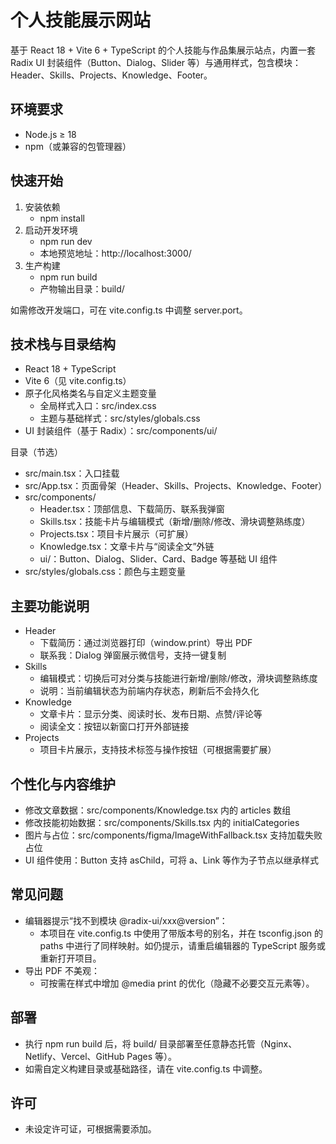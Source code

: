 # 个人技能展示网站

基于 React 18 + Vite 6 + TypeScript 的个人技能与作品集展示站点，内置一套 Radix UI 封装组件（Button、Dialog、Slider 等）与通用样式，包含模块：Header、Skills、Projects、Knowledge、Footer。

## 环境要求
- Node.js ≥ 18
- npm（或兼容的包管理器）

## 快速开始
1. 安装依赖
   - npm install
2. 启动开发环境
   - npm run dev
   - 本地预览地址：http://localhost:3000/
3. 生产构建
   - npm run build
   - 产物输出目录：build/

如需修改开发端口，可在 vite.config.ts 中调整 server.port。

## 技术栈与目录结构
- React 18 + TypeScript
- Vite 6（见 vite.config.ts）
- 原子化风格类名与自定义主题变量
  - 全局样式入口：src/index.css
  - 主题与基础样式：src/styles/globals.css
- UI 封装组件（基于 Radix）：src/components/ui/

目录（节选）
- src/main.tsx：入口挂载
- src/App.tsx：页面骨架（Header、Skills、Projects、Knowledge、Footer）
- src/components/
  - Header.tsx：顶部信息、下载简历、联系我弹窗
  - Skills.tsx：技能卡片与编辑模式（新增/删除/修改、滑块调整熟练度）
  - Projects.tsx：项目卡片展示（可扩展）
  - Knowledge.tsx：文章卡片与“阅读全文”外链
  - ui/：Button、Dialog、Slider、Card、Badge 等基础 UI 组件
- src/styles/globals.css：颜色与主题变量

## 主要功能说明
- Header
  - 下载简历：通过浏览器打印（window.print）导出 PDF
  - 联系我：Dialog 弹窗展示微信号，支持一键复制
- Skills
  - 编辑模式：切换后可对分类与技能进行新增/删除/修改，滑块调整熟练度
  - 说明：当前编辑状态为前端内存状态，刷新后不会持久化
- Knowledge
  - 文章卡片：显示分类、阅读时长、发布日期、点赞/评论等
  - 阅读全文：按钮以新窗口打开外部链接
- Projects
  - 项目卡片展示，支持技术标签与操作按钮（可根据需要扩展）

## 个性化与内容维护
- 修改文章数据：src/components/Knowledge.tsx 内的 articles 数组
- 修改技能初始数据：src/components/Skills.tsx 内的 initialCategories
- 图片与占位：src/components/figma/ImageWithFallback.tsx 支持加载失败占位
- UI 组件使用：Button 支持 asChild，可将 a、Link 等作为子节点以继承样式

## 常见问题
- 编辑器提示“找不到模块 @radix-ui/xxx@version”：
  - 本项目在 vite.config.ts 中使用了带版本号的别名，并在 tsconfig.json 的 paths 中进行了同样映射。如仍提示，请重启编辑器的 TypeScript 服务或重新打开项目。
- 导出 PDF 不美观：
  - 可按需在样式中增加 @media print 的优化（隐藏不必要交互元素等）。

## 部署
- 执行 npm run build 后，将 build/ 目录部署至任意静态托管（Nginx、Netlify、Vercel、GitHub Pages 等）。
- 如需自定义构建目录或基础路径，请在 vite.config.ts 中调整。

## 许可
- 未设定许可证，可根据需要添加。